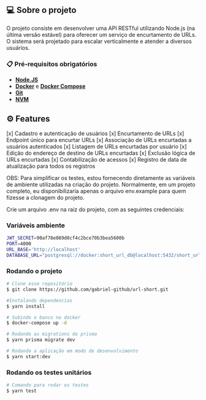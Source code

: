 ## 💻 Sobre o projeto

O projeto consiste em desenvolver uma API RESTful utilizando Node.js (na última versão estável) para oferecer um serviço de encurtamento de URLs. O sistema será projetado para escalar verticalmente e atender a diversos usuários.



### 📋 Pré-requisitos obrigatórios

- **[Node.JS](https://nodejs.org/en)**
- **[Docker](https://docs.docker.com/desktop/)** e **[Docker Compose](https://docs.docker.com/compose/)**
- **[Git](https://git-scm.com/)**
- **[NVM](https://github.com/nvm-sh/nvm)**

## ⚙️ Features

[x] Cadastro e autenticação de usuários
[x] Encurtamento de URLs
[x] Endpoint único para encurtar URLs
[x] Associação de URLs encurtadas a usuários autenticados
[x] Listagem de URLs encurtadas por usuário
[x] Edição do endereço de destino de URLs encurtadas
[x] Exclusão lógica de URLs encurtadas
[x] Contabilização de acessos
[x] Registro de data de atualização para todos os registros

OBS: Para simplificar os testes, estou fornecendo diretamente as variáveis de ambiente utilizadas na criação do projeto. Normalmente, em um projeto completo, eu disponibilizaria apenas o arquivo env.example para quem fizesse a clonagem do projeto.

Crie um arquivo .env na raiz do projeto, com as seguintes credenciais:

### Variáveis ambiente
```bash
JWT_SECRET=90af78e089d0cf4c2bce70b3bea5600b
PORT=4000
URL_BASE='http://localhost'
DATABASE_URL="postgresql://docker:short_url_db@localhost:5432/short_url_db?schema=public"
```

### Rodando o projeto
```bash
# Clone esse repositório
$ git clone https://github.com/gabriel-github/url-short.git

#Instalando dependencias
$ yarn install

# Subindo o banco no docker
$ docker-compose up -d

# Rodando as migrations do prisma
$ yarn prisma migrate dev

# Rodando a aplicação em modo de desenvolvimento
$ yarn start:dev

```

### Rodando os testes unitários

```bash
# Comando para rodar os testes
$ yarn test

```